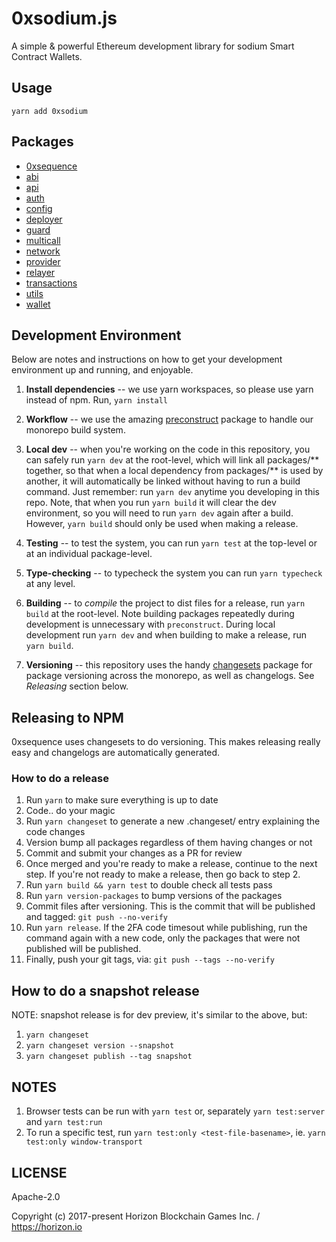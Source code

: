 # 0xsodium.js

A simple & powerful Ethereum development library for sodium Smart Contract Wallets.

## Usage

`yarn add 0xsodium`

## Packages

- [0xsequence](./packages/0xsequence)
- [abi](./packages/abi)
- [api](./packages/api)
- [auth](./packages/auth)
- [config](./packages/config)
- [deployer](./packages/deployer)
- [guard](./packages/guard)
- [multicall](./packages/multicall)
- [network](./packages/network)
- [provider](./packages/provider)
- [relayer](./packages/relayer)
- [transactions](./packages/transactions)
- [utils](./packages/utils)
- [wallet](./packages/wallet)

## Development Environment

Below are notes and instructions on how to get your development environment up and running,
and enjoyable.

1. **Install dependencies** -- we use yarn workspaces, so please use yarn instead of npm.
   Run, `yarn install`

2. **Workflow** -- we use the amazing [preconstruct](https://github.com/preconstruct/preconstruct)
   package to handle our monorepo build system.

3. **Local dev** -- when you're working on the code in this repository, you can safely run
   `yarn dev` at the root-level, which will link all packages/** together, so that when a
   local dependency from packages/** is used by another, it will automatically be linked
   without having to run a build command. Just remember: run `yarn dev` anytime you developing
   in this repo. Note, that when you run `yarn build` it will clear the dev environment, so
   you will need to run `yarn dev` again after a build. However, `yarn build` should only be
   used when making a release.

4. **Testing** -- to test the system, you can run `yarn test` at the top-level or at an individual
   package-level.

5. **Type-checking** -- to typecheck the system you can run `yarn typecheck` at any level.

6. **Building** -- to _compile_ the project to dist files for a release, run `yarn build` at
   the root-level. Note building packages repeatedly during development is unnecessary with
   `preconstruct`. During local development run `yarn dev` and when building to make a release,
   run `yarn build`.

7. **Versioning** -- this repository uses the handy [changesets](https://github.com/atlassian/changesets)
   package for package versioning across the monorepo, as well as changelogs. See _Releasing_ section below.

## Releasing to NPM

0xsequence uses changesets to do versioning. This makes releasing really easy and changelogs are automatically generated.

### How to do a release

1. Run `yarn` to make sure everything is up to date
2. Code.. do your magic
3. Run `yarn changeset` to generate a new .changeset/ entry explaining the code changes
4. Version bump all packages regardless of them having changes or not
5. Commit and submit your changes as a PR for review
6. Once merged and you're ready to make a release, continue to the next step. If you're not
   ready to make a release, then go back to step 2.
7. Run `yarn build && yarn test` to double check all tests pass
8. Run `yarn version-packages` to bump versions of the packages
9. Commit files after versioning. This is the commit that will be published and tagged: `git push --no-verify`
10. Run `yarn release`. If the 2FA code timesout while publishing, run the command again
    with a new code, only the packages that were not published will be published.
11. Finally, push your git tags, via: `git push --tags --no-verify`

## How to do a snapshot release

NOTE: snapshot release is for dev preview, it's similar to the above, but:

1. `yarn changeset`
2. `yarn changeset version --snapshot`
3. `yarn changeset publish --tag snapshot`

## NOTES

1. Browser tests can be run with `yarn test` or, separately `yarn test:server` and `yarn test:run`
2. To run a specific test, run `yarn test:only <test-file-basename>`, ie. `yarn test:only window-transport`

## LICENSE

Apache-2.0

Copyright (c) 2017-present Horizon Blockchain Games Inc. / https://horizon.io
